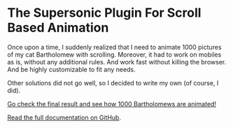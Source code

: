 # The Supersonic Plugin For Scroll Based Animation

Once upon a time, I suddenly realized that I need to animate 1000 pictures of my cat Bartholomew with scrolling. Moreover, it had to work on mobiles as is, without any additional rules. And work fast without killing the browser. And be highly customizable to fit any needs.

Other solutions did not go well, so I decided to write my own (of course, I did).

[Go check the final result and see how 1000 Bartholomews are animated!](https://the-illarionov.github.io/the-supersonic-plugin-for-scroll-based-animation/bartholomew.html)

[Read the full documentation on GitHub](https://github.com/the-illarionov/the-supersonic-plugin-for-scroll-based-animation#readme).
